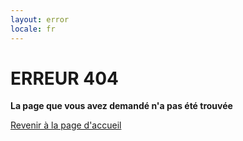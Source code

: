 ```yaml
---
layout: error
locale: fr
---
```

# ERREUR 404

**La page que vous avez demandé n'a pas été trouvée**

<a href="/fr" class="btn btn-inverse btn-large">
   Revenir à la page d'accueil
</a>
